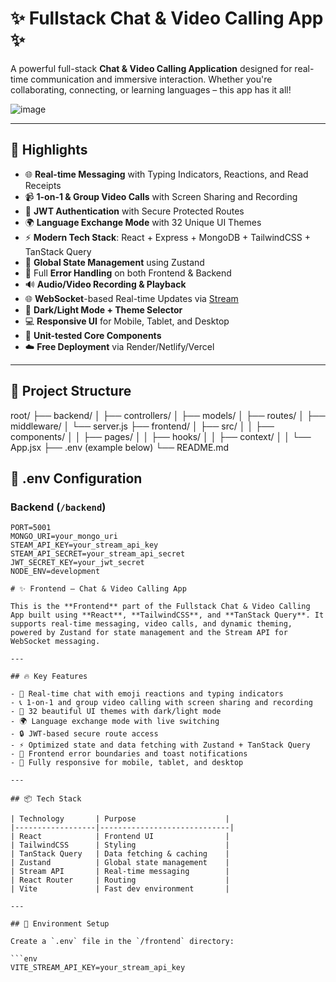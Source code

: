 # ✨ Fullstack Chat & Video Calling App ✨

A powerful full-stack **Chat & Video Calling Application** designed for real-time communication and immersive interaction. Whether you're collaborating, connecting, or learning languages – this app has it all!

![image](https://github.com/user-attachments/assets/7e621f59-ee99-4d64-b3bc-b9a50e7b9c2d)

---

## 🚀 Highlights

- 🌐 **Real-time Messaging** with Typing Indicators, Reactions, and Read Receipts
- 📹 **1-on-1 & Group Video Calls** with Screen Sharing and Recording
- 🔐 **JWT Authentication** with Secure Protected Routes
- 🌍 **Language Exchange Mode** with 32 Unique UI Themes
- ⚡ **Modern Tech Stack**: React + Express + MongoDB + TailwindCSS + TanStack Query
- 🧠 **Global State Management** using Zustand
- 🚨 Full **Error Handling** on both Frontend & Backend
- 🔊 **Audio/Video Recording & Playback**
- 🌐 **WebSocket**-based Real-time Updates via [Stream](https://getstream.io/)
- 🌈 **Dark/Light Mode + Theme Selector**
- 💻 **Responsive UI** for Mobile, Tablet, and Desktop
- 🧪 **Unit-tested Core Components**
- ☁️ **Free Deployment** via Render/Netlify/Vercel

---

## 📁 Project Structure

root/
├── backend/
│ ├── controllers/
│ ├── models/
│ ├── routes/
│ ├── middleware/
│ └── server.js
├── frontend/
│ ├── src/
│ │ ├── components/
│ │ ├── pages/
│ │ ├── hooks/
│ │ ├── context/
│ │ └── App.jsx
├── .env (example below)
└── README.md


## 🔧 .env Configuration

### Backend (`/backend`)
```env
PORT=5001
MONGO_URI=your_mongo_uri
STEAM_API_KEY=your_stream_api_key
STEAM_API_SECRET=your_stream_api_secret
JWT_SECRET_KEY=your_jwt_secret
NODE_ENV=development

# ✨ Frontend – Chat & Video Calling App

This is the **Frontend** part of the Fullstack Chat & Video Calling App built using **React**, **TailwindCSS**, and **TanStack Query**. It supports real-time messaging, video calls, and dynamic theming, powered by Zustand for state management and the Stream API for WebSocket messaging.

---

## 🔥 Key Features

- 💬 Real-time chat with emoji reactions and typing indicators  
- 📞 1-on-1 and group video calling with screen sharing and recording  
- 🎨 32 beautiful UI themes with dark/light mode  
- 🌍 Language exchange mode with live switching  
- 🔒 JWT-based secure route access  
- ⚡ Optimized state and data fetching with Zustand + TanStack Query  
- 🚨 Frontend error boundaries and toast notifications  
- 📱 Fully responsive for mobile, tablet, and desktop  

---

## 📦 Tech Stack

| Technology       | Purpose                    |
|------------------|-----------------------------|
| React            | Frontend UI                |
| TailwindCSS      | Styling                    |
| TanStack Query   | Data fetching & caching    |
| Zustand          | Global state management    |
| Stream API       | Real-time messaging        |
| React Router     | Routing                    |
| Vite             | Fast dev environment       |

---

## 🔧 Environment Setup

Create a `.env` file in the `/frontend` directory:

```env
VITE_STREAM_API_KEY=your_stream_api_key

